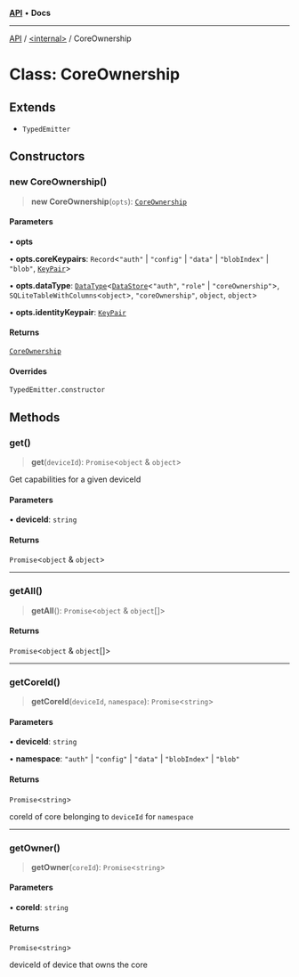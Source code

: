 [**API**](../../README.md) • **Docs**

***

[API](../../README.md) / [\<internal\>](../README.md) / CoreOwnership

# Class: CoreOwnership

## Extends

- `TypedEmitter`

## Constructors

### new CoreOwnership()

> **new CoreOwnership**(`opts`): [`CoreOwnership`](CoreOwnership.md)

#### Parameters

• **opts**

• **opts.coreKeypairs**: `Record`\<`"auth"` \| `"config"` \| `"data"` \| `"blobIndex"` \| `"blob"`, [`KeyPair`](../type-aliases/KeyPair-1.md)\>

• **opts.dataType**: [`DataType`](DataType.md)\<[`DataStore`](DataStore.md)\<`"auth"`, `"role"` \| `"coreOwnership"`\>, `SQLiteTableWithColumns`\<`object`\>, `"coreOwnership"`, `object`, `object`\>

• **opts.identityKeypair**: [`KeyPair`](../type-aliases/KeyPair-1.md)

#### Returns

[`CoreOwnership`](CoreOwnership.md)

#### Overrides

`TypedEmitter.constructor`

## Methods

### get()

> **get**(`deviceId`): `Promise`\<`object` & `object`\>

Get capabilities for a given deviceId

#### Parameters

• **deviceId**: `string`

#### Returns

`Promise`\<`object` & `object`\>

***

### getAll()

> **getAll**(): `Promise`\<`object` & `object`[]\>

#### Returns

`Promise`\<`object` & `object`[]\>

***

### getCoreId()

> **getCoreId**(`deviceId`, `namespace`): `Promise`\<`string`\>

#### Parameters

• **deviceId**: `string`

• **namespace**: `"auth"` \| `"config"` \| `"data"` \| `"blobIndex"` \| `"blob"`

#### Returns

`Promise`\<`string`\>

coreId of core belonging to `deviceId` for `namespace`

***

### getOwner()

> **getOwner**(`coreId`): `Promise`\<`string`\>

#### Parameters

• **coreId**: `string`

#### Returns

`Promise`\<`string`\>

deviceId of device that owns the core
